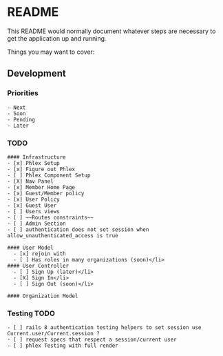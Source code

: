 # README

This README would normally document whatever steps are necessary to get the
application up and running.

Things you may want to cover:
## Development 
  ### Priorities
    - Next
    - Soon
    - Pending
    - Later
  ### TODO
    #### Infrastructure
    - [x] Phlex Setup
    - [x] Figure out Phlex
    - [ ] Phlex Component Setup
    - [X] Nav Panel
    - [x] Member Home Page
    - [x] Guest/Member policy
    - [x] User Policy
    - [x] Guest User
    - [ ] Users views
    - [ ] ~~Routes constraints~~
    - [ ] Admin Section
    - [ ] authentication does not set session when allow_unauthenticated_access is true

    #### User Model
      - [x] rejoin with  
      - [ ] Has roles in many organizations (soon)</li>
    #### User Controller
      - [ ] Sign Up (later)</li>
      - [X] Sign In</li>
      - [ ] Sign Out (soon)</li>
                   
    #### Organization Model

  ### Testing TODO
    - [ ] rails 8 authentication testing helpers to set session use Current.user/Current.session ?
    - [ ] request specs that respect a session/current user
    - [ ] phlex Testing with full render